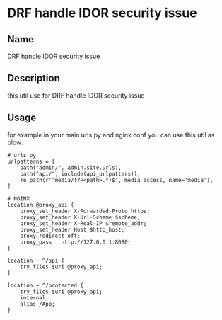 # DRF handle IDOR security issue

## Name
DRF handle IDOR security issue

## Description
this util use for DRF handle IDOR security issue

## Usage
for example in your main urls.py and nginx.conf you can use this util as blow:
```
# urls.py
urlpatterns = [
    path("admin/", admin.site.urls),
    path("api/", include(api_urlpatters)),
    re_path(r'^media/(?P<path>.*)$', media_access, name='media'),
]

# NGINX
location @proxy_api {
    proxy_set_header X-Forwarded-Proto https;
    proxy_set_header X-Url-Scheme $scheme;
    proxy_set_header X-Real-IP $remote_addr;
    proxy_set_header Host $http_host;
    proxy_redirect off;
    proxy_pass   http://127.0.0.1:8080;
}

location ~ ^/api {
    try_files $uri @proxy_api;
}
    
location ~ ^/protected {
    try_files $uri @proxy_api;
    internal;
    alias /App;
}
```
